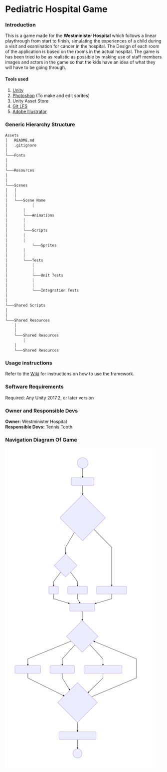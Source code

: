 # Pediatric Hospital Game

### Introduction
This is a game made for the **Westminister Hospital** which follows a linear playthrough from start to finish, simulating the experiences of a child during a visit and examination for cancer in the hospital. The Design of each room of the application is based on the rooms in the actual hospital. The game is has been tried to be as realistic as possible by making use of staff members images and actors in the game so that the kids have an idea of what they will have to be going through.


#### Tools used
1. [Unity](https://unity3d.com/)
2. [Photoshop](https://www.adobe.com/uk/products/photoshop.html) (To make and edit sprites)
3. Unity Asset Store
4. [Git LFS](https://git-lfs.github.com/)
5. [Adobe Illustrator](https://www.adobe.com/uk/products/illustrator.html)


### Generic Hierarchy Structure
```
Assets
│   README.md
│   .gitignore    
│
└───Fonts
│      
│
└───Resources
│   
│   
└───Scenes
│	│   
│	│   
│	└───Scene Name
│       	│   
│		│   
│		└───Animations
│		│   
│		│   
│		└───Scripts
│		│
│		│
│      	 	└───Sprites
│		│
│		│
│		└───Tests
│			│
│			│
│			└───Unit Tests
│			│
│			│
│			└───Integration Tests
│			
│
└───Shared Scripts
│
│
└───Shared Resources
	│
	│
	└───Shared Resources
    	│
	│
	└───Shared Resources
```
### Usage instructions
Refer to the [Wiki](https://github.com/RaihanSharif/Pediatric_game/wiki) for instructions on how to use the framework.


### Software Requirements
Required: Any Unity 2017.2, or later version

### Owner and Responsible Devs
**Owner:** Westminister Hospital <br>
**Responsible Devs:** Tennis Tooth

### Navigation Diagram Of Game
![Alt text](./DocumentationAssets/FinalTB.svg)
